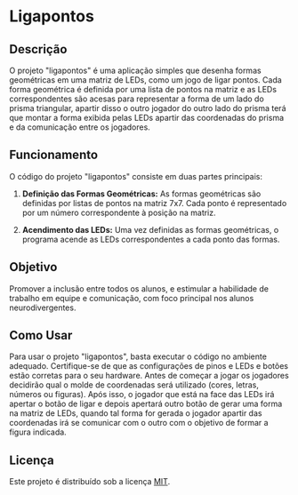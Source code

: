 # Ligapontos

## Descrição
O projeto "ligapontos" é uma aplicação simples que desenha formas geométricas em uma matriz de LEDs, como um jogo de ligar pontos. Cada forma geométrica é definida por uma lista de pontos na matriz e as LEDs correspondentes são acesas para representar a forma de um lado do prisma triangular, apartir disso o outro jogador do outro lado do prisma terá que montar a forma exibida pelas LEDs apartir das coordenadas do prisma e da comunicação entre os jogadores.

## Funcionamento
O código do projeto "ligapontos" consiste em duas partes principais:

1. **Definição das Formas Geométricas:** As formas geométricas são definidas por listas de pontos na matriz 7x7. Cada ponto é representado por um número correspondente à posição na matriz.
   
2. **Acendimento das LEDs:** Uma vez definidas as formas geométricas, o programa acende as LEDs correspondentes a cada ponto das formas.

## Objetivo
Promover a inclusão entre todos os alunos, e estimular a habilidade de trabalho em equipe e comunicação, com foco principal nos alunos neurodivergentes.

## Como Usar
Para usar o projeto "ligapontos", basta executar o código no ambiente adequado. Certifique-se de que as configurações de pinos e LEDs e botões estão corretas para o seu hardware. Antes de começar a jogar os jogadores decidirão qual o molde de coordenadas será utilizado (cores, letras, números ou figuras). Após isso, o jogador que está na face das LEDs irá apertar o botão de ligar e depois apertará outro botão de gerar uma forma na matriz de LEDs, quando tal forma for gerada o jogador apartir das coordenadas irá se comunicar com o outro com o objetivo de formar a figura indicada.   

## Licença
Este projeto é distribuído sob a licença [MIT](LICENSE).
